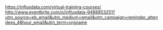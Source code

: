 https://influxdata.com/virtual-training-courses/
http://www.eventbrite.com/o/influxdata-9488853251?utm_source=eb_email&utm_medium=email&utm_campaign=reminder_attendees_48hour_email&utm_term=orgname
